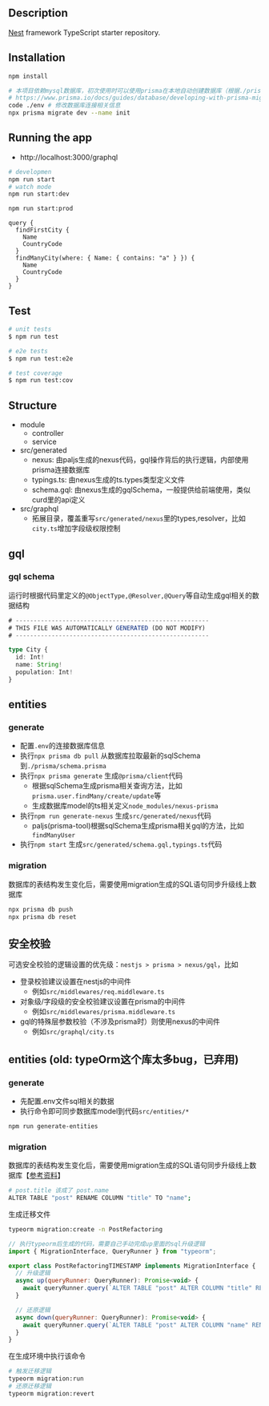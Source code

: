 
## Description

[Nest](https://github.com/nestjs/nest) framework TypeScript starter repository.

## Installation

```bash
npm install

# 本项目依赖mysql数据库，初次使用时可以使用prisma在本地自动创建数据库（根据./prisma/schema.prisma的表结构）
# https://www.prisma.io/docs/guides/database/developing-with-prisma-migrate/troubleshooting-development
code ./env # 修改数据库连接相关信息
npx prisma migrate dev --name init
```

## Running the app
* http://localhost:3000/graphql
```bash
# developmen
npm run start
# watch mode
npm run start:dev

npm run start:prod
```
```gql
query {
  findFirstCity {
    Name
    CountryCode
  }
  findManyCity(where: { Name: { contains: "a" } }) {
    Name
    CountryCode
  }
}
```

## Test

```bash
# unit tests
$ npm run test

# e2e tests
$ npm run test:e2e

# test coverage
$ npm run test:cov
```


## Structure
* module
  * controller
  * service
* src/generated
  * nexus: 由paljs生成的nexus代码，gql操作背后的执行逻辑，内部使用prisma连接数据库
  * typings.ts: 由nexus生成的ts.types类型定义文件
  * schema.gql: 由nexus生成的gqlSchema，一般提供给前端使用，类似curd里的api定义
* src/graphql
  * 拓展目录，覆盖重写`src/generated/nexus`里的types,resolver，比如`city.ts`增加字段级权限控制

## gql
### gql schema
运行时根据代码里定义的`@ObjectType,@Resolver,@Query`等自动生成gql相关的数据结构
```ts
# ------------------------------------------------------
# THIS FILE WAS AUTOMATICALLY GENERATED (DO NOT MODIFY)
# ------------------------------------------------------

type City {
  id: Int!
  name: String!
  population: Int!
}
```

## entities
### generate
* 配置`.env`的连接数据库信息
* 执行`npx prisma db pull` 从数据库拉取最新的sqlSchema到`./prisma/schema.prisma`
* 执行`npx prisma generate` 生成`@prisma/client`代码
  * 根据sqlSchema生成prisma相关查询方法，比如`prisma.user.findMany/create/update`等
  * 生成数据库model的ts相关定义`node_modules/nexus-prisma`
* 执行`npm run generate-nexus` 生成`src/generated/nexus`代码
  * paljs(prisma-tool)根据sqlSchema生成prisma相关gql的方法，比如`findManyUser`
* 执行`npm start` 生成`src/generated/schema.gql,typings.ts`代码

### migration
数据库的表结构发生变化后，需要使用migration生成的SQL语句同步升级线上数据库
```bash
npx prisma db push
npx prisma db reset
```


## 安全校验
可选安全校验的逻辑设置的优先级：`nestjs > prisma > nexus/gql`，比如
* 登录校验建议设置在nestjs的中间件
  * 例如`src/middlewares/req.middleware.ts`
* 对象级/字段级的安全校验建议设置在prisma的中间件
  * 例如`src/middlewares/prisma.middleware.ts`
* gql的特殊层参数校验（不涉及prisma时）则使用nexus的中间件
  * 例如`src/graphql/city.ts`


## entities (old: typeOrm这个库太多bug，已弃用)
### generate
* 先配置.env文件sql相关的数据
* 执行命令即可同步数据库model到代码`src/entities/*`
```bash
npm run generate-entities
```
### migration
数据库的表结构发生变化后，需要使用migration生成的SQL语句同步升级线上数据库【[参考资料](https://typeorm.bootcss.com/migrations)】
```sh
# post.title 该成了 post.name
ALTER TABLE "post" RENAME COLUMN "title" TO "name";
```

生成迁移文件
```sh
typeorm migration:create -n PostRefactoring
```
```js
// 执行typeorm后生成的代码，需要自己手动完成up里面的sql升级逻辑
import { MigrationInterface, QueryRunner } from "typeorm";

export class PostRefactoringTIMESTAMP implements MigrationInterface {
  // 升级逻辑
  async up(queryRunner: QueryRunner): Promise<void> {
    await queryRunner.query(`ALTER TABLE "post" ALTER COLUMN "title" RENAME TO "name"`);
  }

  // 还原逻辑
  async down(queryRunner: QueryRunner): Promise<void> {
    await queryRunner.query(`ALTER TABLE "post" ALTER COLUMN "name" RENAME TO "title"`); // 恢复"up"方法所做的事情
  }
}
```


在生成环境中执行该命令
```sh
# 触发迁移逻辑
typeorm migration:run
# 还原迁移逻辑
typeorm migration:revert
```

